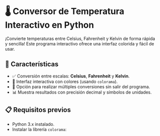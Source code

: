 # 🌡️ Conversor de Temperatura Interactivo en Python

¡Convierte temperaturas entre Celsius, Fahrenheit y Kelvin de forma rápida y sencilla! Este programa interactivo ofrece una interfaz colorida y fácil de usar.

## 🚀 Características
- ✅ Conversión entre escalas: **Celsius**, **Fahrenheit** y **Kelvin**.
- 🎨 Interfaz interactiva con colores (usando `colorama`).
- 🔄 Opción para realizar múltiples conversiones sin salir del programa.
- 📊 Muestra resultados con precisión decimal y símbolos de unidades.

## 📋 Requisitos previos
- Python 3.x instalado.
- Instalar la librería `colorama`: